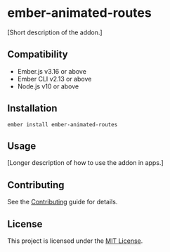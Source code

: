 # ember-animated-routes

[Short description of the addon.]

## Compatibility

- Ember.js v3.16 or above
- Ember CLI v2.13 or above
- Node.js v10 or above

## Installation

```
ember install ember-animated-routes
```

## Usage

[Longer description of how to use the addon in apps.]

## Contributing

See the [Contributing](CONTRIBUTING.md) guide for details.

## License

This project is licensed under the [MIT License](LICENSE.md).
